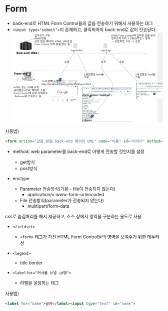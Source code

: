 # Form
- back-end로 HTML Form Control들의 값을 전송하기 위해서 사용하는 태그
- `<input type="submit">`이 존재하고, 클릭되어야 back-end로 값이 전송된다.
![백엔드-프론트엔드연결](images/backend-frontend.jpg)


사용법)
```HTML
<form action="값을 받을 back-end 페이지 URL" name="이름" id="아이디" method="값을 전송하기위한 방식` enctype="페이지 전송방식">
```

- method: web parameter를 back-end로 어떻게 전송할 것인지를 설정 
	- get방식
	- post방식
	
- enctype
	- Parameter 전송방식(기본 - file이 전송되지 않는다) 
		- application/x-www-form-urlencoded
	- File 전송방식(parameter가 전송되지 않는다)
		- mulitipart/form-data
	
css로 숨김처리를 해서 제공하고, 소스 상에서 영역을 구분하는 용도로 사용	

- `<fieldset>`
	- `<form>` 태그가 가진 HTML Form Control들의 영역을 보여주기 위한 테두리 선

- `<legend>`
	- title border
	
- `<labelfor="커서를 보낼 id명">`
	- 라벨을 설정하는 태그
	
사용법)
```HTML
<label for="name">글자</label><input type="text" id="name">
```